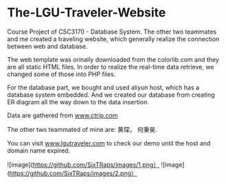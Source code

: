 # The-LGU-Traveler-Website
Course Project of CSC3170 - Database System. The other two teammates and me created a traveling website, which generally realize the connection between web and database.

The web template was orinally downloaded from the colorlib.com and they are all static HTML files. In order to realize the real-time data retrieve, we changed some of those into PHP files. 

For the database part, we bought and used aliyun host, which has a database system embedded. And we created our database from creating ER diagram all the way down to the data insertion.

Data are gathered from www.ctrip.com

The other two teammated of mine are: 黄琛， 何秉昊.

You can visit www.lgutraveler.com to check our demo until the host and domain name expired.

![image](https://github.com/SixTRaps/images/1.png）
![image](https://github.com/SixTRaps/images/2.png）

